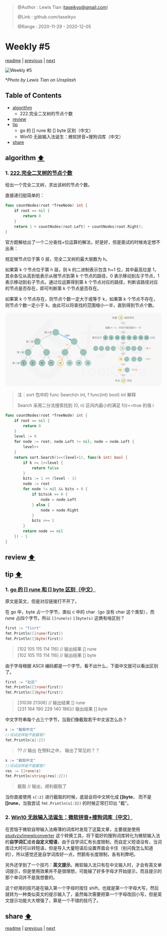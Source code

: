 > @Author  : Lewis Tian (taseikyo@gmail.com)
>
> @Link    : github.com/taseikyo
>
> @Range   : 2020-11-29 - 2020-12-05

# Weekly #5

[readme](../README.md) | [previous](202011W4.md) | [next](202012W2.md)

![](../images/1.jpg "Weekly #5")

\**Photo by Lewis Tian on Unsplash*

## Table of Contents

- [algorithm](#algorithm-)
	- 222.完全二叉树的节点个数
- [review](#review-)
- [tip](#tip-)
	- go 的 \[\] rune 和 \[\] byte 区别（中文）
	- Win10 无敌输入法诞生：微软拼音+搜狗词库（中文）
- [share](#share-)

## algorithm [⬆](#weekly-5)

### 1. [222.完全二叉树的节点个数](https://leetcode-cn.com/problems/count-complete-tree-nodes/)

给出一个完全二叉树，求出该树的节点个数。

直接递归挺简单的：

```Go
func countNodes(root *TreeNode) int {
	if root == nil {
		return 0
	}
	return 1 + countNodes(root.Left) + countNodes(root.Right);
}
```

官方题解给出了一个二分查找+位运算的解法，好是好，但是面试的时候肯定想不出来：

规定根节点位于第 0 层，完全二叉树的最大层数为 h。

如果第 k 个节点位于第 h 层，则 k 的二进制表示包含 h+1 位，其中最高位是 1，其余各位从高到低表示从根节点到第 k 个节点的路径，0 表示移动到左子节点，1 表示移动到右子节点。通过位运算得到第 k 个节点对应的路径，判断该路径对应的节点是否存在，即可判断第 k 个节点是否存在。

如果第 k 个节点存在，则节点个数一定大于或等于 k，如果第 k 个节点不存在，则节点个数一定小于 k，由此可以将查找的范围缩小一半，直到得到节点个数。

![](../images/w5-algo-1.png)

> 注：sort 包中的 func Search(n int, f func(int) bool) int 解释
>
> Search 采用二分法搜索找到 [0, n) 区间内最小的满足 f(i)==true 的值 i

```Go
func countNodes(root *TreeNode) int {
	if root == nil {
		return 0
	}
	level := 0
	for node := root; node.Left != nil; node = node.Left {
		level++
	}
	return sort.Search(1<<(level+1), func(k int) bool {
		if k <= 1<<level {
			return false
		}
		bits := 1 << (level - 1)
		node := root
		for node != nil && bits > 0 {
			if bits&k == 0 {
				node = node.Left
			} else {
				node = node.Right
			}
			bits >>= 1
		}
		return node == nil
	}) - 1
}
```

## review [⬆](#weekly-5)

## tip [⬆](#weekly-5)

### 1. [go 的 \[\] rune 和 \[\] byte 区别（中文）](https://learnku.com/articles/23411/the-difference-between-rune-and-byte-of-go)

原文是英文，但是对应链接打不开了。

在 go 中，byte 占一个字节，类似 c 中的 char（go 没有 char 这个类型），而 rune 占四个字节，所以 `[]rune(s)` `[]byte(s)` 这俩有啥区别？

```Go
first := "fisrt"
fmt.Println([]rune(first))
fmt.Println([]byte(first))
```

> [102 105 115 114 116] // 输出结果 [] rune  
> [102 105 115 114 116] // 输出结果 [] byte

由于字母根据 ASCII 编码都是一个字节，看不出什么，下面中文就可以看出区别了。

```Go
first := "社区"
fmt.Println([]rune(first))
fmt.Println([]byte(first))
```

> [31038 21306] // 输出结果 [] rune  
> [231 164 190 229 140 186]// 输出结果 [] byte

中文字符串每个占三个字节，当我们像截取若干中文该怎么办？

```Go
s := "截取中文"
//试试这样能不能截取?
fmt.Println(s[:2])
```

> ?? // 输出 在预料之中， 输出了常见的？？

```Go
s := "截取中文"
//试试这样能不能截取?
res := []rune(s)
fmt.Println(string(res[:2]))
```

> 截取 // 输出，顺利截取了

当你直接使用 `s[:2]` 进行截取的时候，底层会将中文转化成 **[]byte**， 而不是 **[]rune**，当我尝试 `fmt.Println(s[:3])` 的时候正常打印出 "截"。

### 2. [Win10 无敌输入法诞生：微软拼音+搜狗词库（中文）](https://baijiahao.baidu.com/s?id=1659926342373074716)

在苦恼于微软自带输入法瘠薄的词库时发现了这篇文章，主要就是使用 [studyzy/imewlconverter](https://github.com/studyzy/imewlconverter) 这个转换工具，将下载好的搜狗词库转化为微软输入法的**自学词汇**或者**自定义短语**，由于自学词汇有长度限制，而自定义短语没有，当词库过大时可以转短语，但是导入大量短语后设置界面会卡住（别问我怎么知道的），所以感觉还是自学词库好一点，然鹅有长度限制，各有利弊吧。

另外还学到了一个技巧：**英文提示**。微软输入法只有在中文输入时，才会有英文单词提示，但是使用效果并不是很理想，可能输了好多字母才开始提示，而且提示的那个单词并不是我想要的。

这个好用的技巧是在输入第一个字母时按住 shift，也就是第一个字母大写，然后就转为一种类似英文的提示输入了，虽然每次需要把第一个字母改回小写，但是英文提示功能大大增强了，算是一个不错的技巧了。

## share [⬆](#weekly-5)

[readme](../README.md) | [previous](202011W4.md) | [next](202012W2.md)
